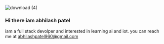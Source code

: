 
![download (4)](https://github.com/Abhilashpatel12/Abhilashpatel12/assets/114947863/fa78e8c0-e5df-45f2-bfed-8d5c63492cc4)
### Hi there iam abhilash patel
iam a full stack devolper and interested in learning ai and iot.
you can reach me at abhilashpatel960@gmail.com
